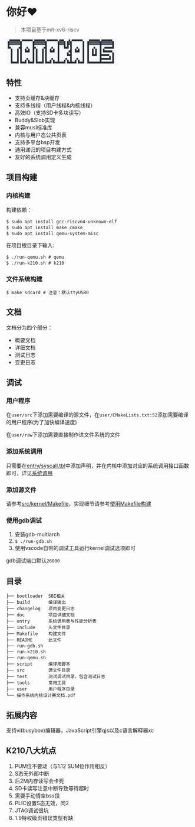 # 你好❤️

> 本项目基于mit-xv6-riscv

<img src="./doc/assets/logo1.png" alt="image-20220411160525296" width=300 />

## 特性

- 支持页缓存&块缓存
- 支持多线程（用户线程&内核线程）
- 高效IO（支持SD卡多块读写）
- Buddy&Slob实现
- 兼容musl标准库
- 内核与用户态公共页表
- 支持多平台bsp开发
- 通用递归的项目构建方式
- 友好的系统调用定义生成

## 项目构建

### 内核构建

构建依赖：
```shell
$ sudo apt install gcc-riscv64-unknown-elf
$ sudo apt install make cmake
$ sudo apt install qemu-system-misc
```

在项目根目录下输入:
```shell
$ ./run-qemu.sh # qemu
$ ./run-k210.sh # k210
```

### 文件系统构建
```shell
$ make sdcard # 注意：默认ttyUSB0
```

## 文档

文档分为四个部分：
- 概要文档
- 详细文档
- 测试日志
- 变更日志

## 调试

### 用户程序

在`user/src`下添加需要编译的源文件，在`user/CMakeLists.txt:52`添加需要编译的用户程序(为了加快编译速度)

在`user/raw`下添加需要直接制作进文件系统的文件

### 添加系统调用

只需要在[entry/syscall.tbl](./entry/syscall.tbl)中添加声明，并在内核中添加对应的系统调用接口函数即可，详见[系统调用](doc/系统调用.md)

### 添加源文件

请参考[src/kernel/Makefile](src/kernel/Makefile)，实现细节请参考[使用Makefile构建](doc/使用Makefile构建.md)

### 使用gdb调试

1. 安装gdb-multiarch
2. `$ ./run-gdb.sh`
3. 使用vscode自带的调试工具运行kernel调试选项即可

gdb调试端口默认`26000`


## 目录
```
├── bootloader  SBI相关
├── build       编译输出
├── changelog   项目变更日志
├── doc         项目详细文档
├── entry       系统调用表与性能分析表
├── include     头文件目录
├── Makefile    构建文件
├── README      此文件
├── run-gdb.sh  
├── run-k210.sh
├── run-qemu.sh
├── script      编译用脚本
├── src         源文件目录
├── test        测试调试目录，包含测试日志
├── tools       常用工具
├── user        用户程序目录
└── 操作系统内核设计赛文档.pdf
```

## 拓展内容

支持vi(busybox)编辑器，JavaScript引擎qjs以及c语言解释器xc

## K210八大坑点

1. PUM位不要动（与1.12 SUM位作用相反）
2. S态无外部中断
3. 后2M内存读写会卡死
4. SD卡读写注意中断导致等待超时
5. 需要手动情空bss段
6. PLIC设置S态无效，同2
7. JTAG调试很坑
8. 1.9特权级页错误类型有缺

